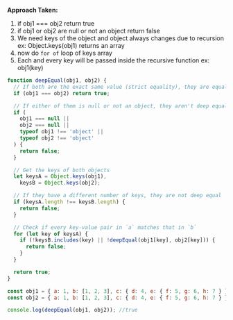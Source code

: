 <strong>Approach Taken:</strong>

1. if obj1 === obj2 return true
2. if obj1 or obj2 are null or not an object return false
3. We need keys of the object and object always changes due to recursion
   ex: Object.keys(obj1) returns an array
4. now do `for of` loop of keys array
5. Each and every key will be passed inside the recursive function ex: obj1(key)

```js
function deepEqual(obj1, obj2) {
  // If both are the exact same value (strict equality), they are equal
  if (obj1 === obj2) return true;

  // If either of them is null or not an object, they aren't deep equal
  if (
    obj1 === null ||
    obj2 === null ||
    typeof obj1 !== 'object' ||
    typeof obj2 !== 'object'
  ) {
    return false;
  }

  // Get the keys of both objects
  let keysA = Object.keys(obj1),
    keysB = Object.keys(obj2);

  // If they have a different number of keys, they are not deep equal
  if (keysA.length !== keysB.length) {
    return false;
  }

  // Check if every key-value pair in `a` matches that in `b`
  for (let key of keysA) {
    if (!keysB.includes(key) || !deepEqual(obj1[key], obj2[key])) {
      return false;
    }
  }

  return true;
}

const obj1 = { a: 1, b: [1, 2, 3], c: { d: 4, e: { f: 5, g: 6, h: 7 } } };
const obj2 = { a: 1, b: [1, 2, 3], c: { d: 4, e: { f: 5, g: 6, h: 7 } } };

console.log(deepEqual(obj1, obj2)); //true
```

